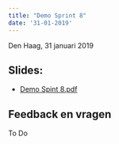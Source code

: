 ```yaml
---
title: "Demo Sprint 8"
date: '31-01-2019'
---
```


Den Haag, 31 januari 2019

## Slides:

* [Demo Spint 8.pdf](../bestanden/zds2-demo-sprint-8.pdf)

## Feedback en vragen

To Do

